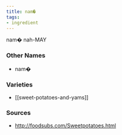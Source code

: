```yaml
---
title: nam�
tags:
- ingredient
---
```

nam� nah-MAY

### Other Names

* nam�

### Varieties

* [[sweet-potatoes-and-yams]]

### Sources
* http://foodsubs.com/Sweetpotatoes.html
